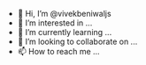 - 👋 Hi, I’m @vivekbeniwaljs
- 👀 I’m interested in ...
- 🌱 I’m currently learning ...
- 💞️ I’m looking to collaborate on ...
- 📫 How to reach me ...

<!---
vivekbeniwaljs/vivekbeniwaljs is a ✨ special ✨ repository because its `README.md` (this file) appears on your GitHub profile.
You can click the Preview link to take a look at your changes.
--->
